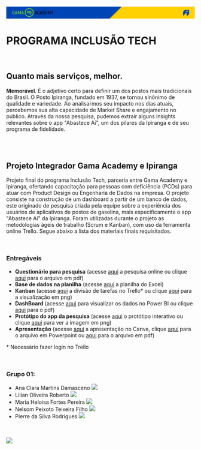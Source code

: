 ![Header ipiranga](https://github.com/Lilianor/projeto_final_ipiranga/blob/master/image.png?raw=true)

<h1>PROGRAMA INCLUSÃO TECH</h1>

<br>

<h2>Quanto mais serviços, melhor.</h2>
<p><b>Memorável</b>. É o adjetivo certo para definir um dos postos mais tradicionais do Brasil. O Posto Ipiranga, fundado em 1937, se tornou sinônimo de qualidade e variedade. Ao analisarmos seu impacto nos dias atuais, percebemos sua alta capacidade de Market Share e engajamento no público. Através da nossa pesquisa, pudemos extrair alguns insights relevantes sobre o app "Abastece Aí", um dos pilares da Ipiranga e de seu programa de fidelidade.</p>

<br>
<br>

<h2>Projeto Integrador Gama Academy e Ipiranga</h2>
<p>Projeto final do programa Inclusão Tech, parceria entre Gama Academy e Ipiranga, ofertando capacitação para pessoas com deficiência (PCDs) para atuar com Product Design ou Engenharia de Dados na empresa. O projeto consiste na construção de um dashboard a partir de um banco de dados, este originado de pesquisa criada pela equipe sobre a experiência dos usuários de aplicativos de postos de gasolina, mais especificamente o app "Abastece Aí" da Ipiranga. Foram utilizadas durante o projeto as metodologias ágeis de trabalho (Scrum e Kanban), com uso da ferramenta online Trello. Segue abaixo a lista dos materiais finais requisitados.</p>

<br>

<h3>Entregáveis</h3>
<ul>
  <li><b>Questionário para pesquisa</b> (acesse <a href="https://s.surveyplanet.com/mkwemztc" target="_blank">aqui</a> a pesquisa online ou clique <a href="https://github.com/ProjetoAppIpiranga/Principal/blob/main/questionario.pdf" target="_blank">aqui</a> para o arquivo em pdf)</li>
  <li><b>Base de dados na planilha</b> (acesse <a href="https://github.com/ProjetoAppIpiranga/Principal/blob/main/base_de_dados.xlsx" target="_blank">aqui</a> a planilha do Excel)</li>
  <li><b>Kanban</b> (acesse <a href="https://trello.com/b/mAuG70yX/projeto-ipiranga-entrega" target="_blank">aqui</a> a divisão de tarefas no Trello* ou clique <a href="https://github.com/ProjetoAppIpiranga/Principal/blob/main/kanban_estendido.png">aqui</a> para a visualização em png)</li>
  <li><b>DashBoard</b> (acesse <a href="https://github.com/ProjetoAppIpiranga/Principal/blob/main/dashboard.pbix" target="_blank">aqui</a> para visualizar os dados no Power BI ou clique <a href="https://github.com/ProjetoAppIpiranga/Principal/blob/main/dashboard.pdf" target="_blank">aqui</a> para o pdf)</li>
  <li><b>Protótipo do app da pesquisa</b> (acesse <a href="https://pr.to/5HLPC9/" target="_blank">aqui</a> o protótipo interativo ou clique <a href="https://github.com/ProjetoAppIpiranga/Principal/blob/main/prototipo.png">aqui</a> para ver a imagem em png)</li>
  <li><b>Apresentação</b> (acesse <a href="https://www.canva.com/design/DAFj9odlCMw/3fSSub5zn8nLcZx10U2rZg/view?utm_content=DAFj9odlCMw&utm_campaign=share_your_design&utm_medium=link&utm_source=shareyourdesignpanel" target="_blank">aqui</a> a apresentação no Canva, clique <a href="https://github.com/ProjetoAppIpiranga/Principal/blob/main/apresentacao.ppsx" target="_blank">aqui</a> para o arquivo em Powerpoint ou <a href="https://github.com/ProjetoAppIpiranga/Principal/blob/main/apresentacao.pdf" target="_blank">aqui</a> para o arquivo em pdf)</li>
</ul>
<p>* Necessário fazer login no Trello</p> 

<br>

<h3>Grupo 01:</h3>
<ul> 
  <li>Ana Clara Martins Damasceno 
    <a href="https://github.com/anaclaradamasceno">
      <img src="https://www.linkedin.com/in/anaclaramdamasceno?utm_source=share&utm_campaign=share_via&utm_content=profile&utm_medium=android_app" width="20">
    </a>
  </li>
  <li>Lilian Oliveira Roberto
    <a href="https://www.linkedin.com/in/lilianor/">
      <img src="https://github.com/Lilianor" width="20">
    </a>
  </li>
  <li>Maria Heloisa Fortes Pereira 
    <a href="https://www.linkedin.com/in/jeferson-luiz-moura-pereira-05407735/">
      <img src="https://github.com/gauravghongde/social-icons/blob/master/PNG/Color/LinkedIN.png?raw=true" width="20">
    </a>
  </li>
  <li>Nelsom Peixoto Teixeira Filho 
    <a href="https://www.linkedin.com/in/jorge-vasconcellos">
      <img src="https://github.com/gauravghongde/social-icons/blob/master/PNG/Color/LinkedIN.png?raw=true" width="20">
    </a>
  </li>
  <li>Pierre da Silva Rodrigues
    <a href="https://www.linkedin.com/in/lilianor/">
      <img src="https://github.com/PierreRodrigues" width="20">
    </a>
  </li>
</ul>

<br>
<br>
<img src="https://i.ibb.co/1JdWqQn/bannerinferiorreadme.png">
